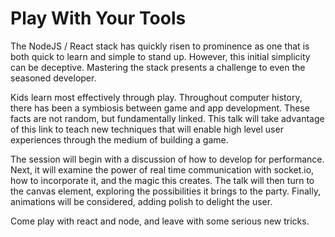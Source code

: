 # Play With Your Tools
The NodeJS / React stack has quickly risen to prominence as one that is both quick to learn and simple to stand up. However, this initial simplicity can be deceptive. Mastering the stack presents a challenge to even the seasoned developer.

Kids learn most effectively through play. Throughout computer history, there has been a symbiosis between game and app development. These facts are not random, but fundamentally linked. This talk will take advantage of this link to teach new techniques that will enable high level user experiences through the medium of building a game.

The session will begin with a discussion of how to develop for performance. Next, it will examine the power of real time communication with socket.io, how to incorporate it, and the magic this creates. The talk will then turn to the canvas element, exploring the possibilities it brings to the party. Finally, animations will be considered, adding polish to delight the user.

Come play with react and node, and leave with some serious new tricks.
